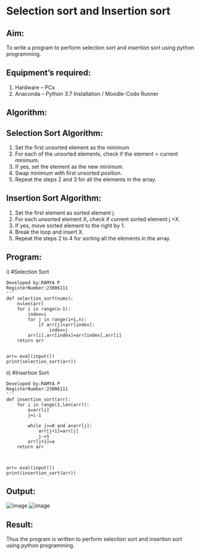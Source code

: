 # Selection sort and Insertion sort
## Aim:
To write a program to perform selection sort and insertion sort using python programming.
## Equipment’s required:
1.	Hardware – PCs
2.	Anaconda – Python 3.7 Installation / Moodle-Code Runner
## Algorithm:
## Selection Sort Algorithm:
1.	Set the first unsorted element as the minimum
2.	For each of the unsorted elements, check if the element < current minimum.
3.	If yes, set the element as the new minimum.
4.	Swap minimum with first unsorted position.
5.	Repeat the steps 2 and 3 for all the elements in the array.
## Insertion Sort Algorithm:
1.	Set the first element as sorted element j.
2.	For each unsorted element X, check if current sorted element j >X.
3.	If yes, move sorted element to the right by 1.
4.	Break the loop and insert X.
5.	Repeat the steps 2 to 4 for sorting all the elements in the array.
## Program:
i)	#Selection Sort
```
Developed by:RAMYA P
RegisterNumber:23006111 
'''
def selection_sort(nums):
    n=len(arr)
    for i in range(n-1):
        index=i
        for j in range(i+1,n):
            if arr[j]<arr[index]:
                index=j
        arr[i],arr[index]=arr[index],arr[i]
    return arr


arr= eval(input())
print(selection_sort(arr))
```
ii)	#Insertion Sort
```
Developed by:RAMYA P
RegisterNumber:23006111
'''
def insertion_sort(arr):
    for i in range(1,len(arr)):
        a=arr[i]
        j=i-1
        
        while j>=0 and a<arr[j]:
            arr[j+1]=arr[j]
            j-=1
        arr[j+1]=a
    return arr
    
    
    
arr= eval(input())
print(insertion_sort(arr))
```
  

## Output:
![image](https://github.com/23006111/Sorting-Algorithm/assets/145981696/154404a9-bbe8-4212-9e34-86b6525bee7b)
![image](https://github.com/23006111/Sorting-Algorithm/assets/145981696/c7469143-7df7-4c69-9d11-b37fd953af8b)




## Result:
Thus the program is written to perform selection sort and insertion sort using python programming.
